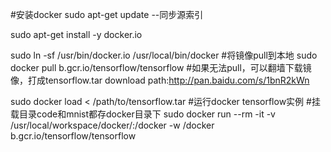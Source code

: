 #安装docker
sudo apt-get update			--同步源索引 

sudo apt-get install -y docker.io

sudo ln -sf /usr/bin/docker.io /usr/local/bin/docker
#将镜像pull到本地
sudo docker pull b.gcr.io/tensorflow/tensorflow
#如果无法pull，可以翻墙下载镜像，打成tensorflow.tar
download path:http://pan.baidu.com/s/1bnR2kWn

sudo docker load < /path/to/tensorflow.tar
#运行docker tensorflow实例
#挂载目录code和mnist都存docker目录下
sudo docker run --rm -it -v /usr/local/workspace/docker/:/docker -w /docker b.gcr.io/tensorflow/tensorflow
